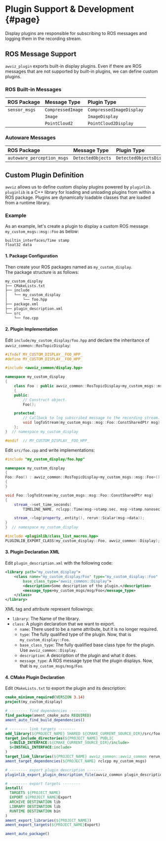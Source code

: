 # Plugin Support & Development {#page}

Display plugins are responsible for subscribing to ROS messages and logging them in the recording stream.

## ROS Message Support

`awviz_plugin` exports built-in display plugins.
Even if there are ROS messages that are not supported by built-in plugins, we can define custom plugins.

### ROS Built-in Messages

| ROS Package   | Message Type      | Plugin Type              |
| :------------ | :---------------- | :----------------------- |
| `sensor_msgs` | `CompressedImage` | `CompressedImageDisplay` |
|               | `Image`           | `ImageDisplay`           |
|               | `PointCloud2`     | `PointCloud2Display`     |

### Autoware Messages

| ROS Package                | Message Type      | Plugin Type              |
| :------------------------- | :---------------- | :----------------------- |
| `autoware_perception_msgs` | `DetectedObjects` | `DetectedObjectsDisplay` |

## Custom Plugin Definition

`awviz` allows us to define custom display plugins powered by `pluginlib`.  
`pluginlib` is a C++ library for loading and unloading plugins from within a ROS package.
Plugins are dynamically loadable classes that are loaded from a runtime library.

### Example

As an example, let's create a plugin to display a custom ROS message `my_custom_msgs::msg::Foo` as below:

```msg
builtin_interfaces/Time stamp
float32 data
```

#### 1. Package Configuration

Then create your ROS packages named as `my_custom_display`.  
The package structure is as follows:

```bash
my_custom_display
├── CMakeLists.txt
├── include
│   └── my_custom_display
│       └── foo.hpp
├── package.xml
├── plugin_description.xml
└── src
    └── foo.cpp
```

#### 2. Plugin Implementation

Edit `include/my_custom_display/foo.hpp` and declare the inheritance of `awviz_common::RosTopicDisplay`:

```c++
#ifndef MY_CUSTOM_DISPLAY__FOO_HPP_
#define MY_CUSTOM_DISPLAY__FOO_HPP_

#include <awviz_common/display.hpp>

namespace my_custom_display
{
    class Foo : public awviz_common::RosTopicDisplay<my_custom_msgs::msg::Foo>
    {
    public:
        // Construct object.
        Foo();

    protected:
        // Callback to log subscribed message to the recording stream.
        void logToStream(my_custom_msgs::msg::Foo::ConstSharedPtr msg) override;
    };
}  // namespace my_custom_display

#endif  // MY_CUSTOM_DISPLAY__FOO_HPP_
```

Edit `src/foo.cpp` and write implementations:

```c++
#include "my_custom_display/foo.hpp"

namespace my_custom_display
{
Foo::Foo() : awviz_common::RosTopicDisplay<my_custom_msgs::msg::Foo>()
{
}

void Foo::logToStream(my_custom_msgs::msg::Foo::ConstSharedPtr msg)
{
    stream_->set_time_seconds(
        TIMELINE_NAME, rclcpp::Time(msg->stamp.sec, msg->stamp.nanosec).seconds());

    stream_->log(property_.entity(), rerun::Scalar(msg->data));
}
}  // namespace my_custom_display

#include <pluginlib/class_list_macros.hpp>
PLUGINLIB_EXPORT_CLASS(my_custom_display::Foo, awviz_common::Display);
```

#### 3. Plugin Declaration XML

Edit `plugin_description.xml` with the following code:

```xml
<library path="my_custom_display">
    <class name="my_custom_display/Foo" type="my_custom_display::Foo"
        base_class_type="awviz_common::Display">
        <description>Some description of the plugin.</description>
        <message_type>my_custom_msgs/msg/Foo</message_type>
    </class>
</library>
```

XML tag and attribute represent followings:

- `library`: The Name of the library.
- `class`: A plugin declaration that we want to export.
  - `name`: There used to be a name attribute, but it is no longer required.
  - `type`: The fully qualified type of the plugin. Now, that is `my_custom_display::Foo`.
  - `base_class_type`: The fully qualified base class type for the plugin. Use `awviz_common::Display`.
  - `description`: A description of the plugin and what it does.
  - `message_type`: A ROS message type that the plugin displays. Now, that is `my_custom_msgs/msg/Foo`.

#### 4. CMake Plugin Declaration

Edit `CMakeLists.txt` to export the plugin and its description:

```cmake
cmake_minimum_required(VERSION 3.14)
project(my_custom_display)

# -------- find dependencies --------
find_package(ament_cmake_auto REQUIRED)
ament_auto_find_build_dependencies()

# -------- link targets --------
add_library(${PROJECT_NAME} SHARED ${CMAKE_CURRENT_SOURCE_DIR}/src/foo.cpp)
target_include_directories(${PROJECT_NAME} PUBLIC
  $<BUILD_INTERFACE:${CMAKE_CURRENT_SOURCE_DIR}/include>
  $<INSTALL_INTERFACE:include>
)
target_link_libraries(${PROJECT_NAME} awviz_common::awviz_common rerun_sdk)
ament_target_dependencies(${PROJECT_NAME} rclcpp my_custom_msgs)

# -------- export plugin description --------
pluginlib_export_plugin_description_file(awviz_common plugin_description.xml)

# -------- export targets --------
install(
  TARGETS ${PROJECT_NAME}
  EXPORT ${PROJECT_NAME}Export
  ARCHIVE DESTINATION lib
  LIBRARY DESTINATION lib
  RUNTIME DESTINATION bin
)
ament_export_libraries(${PROJECT_NAME})
ament_export_targets(${PROJECT_NAME}Export)

ament_auto_package()
```

